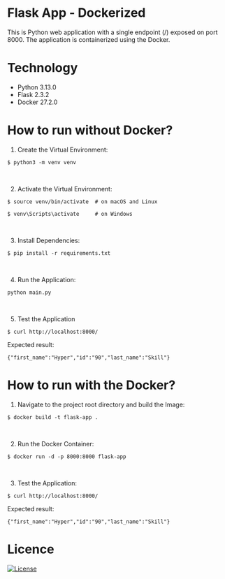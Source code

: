 # Flask App - Dockerized

This is Python web application with a single endpoint (/) exposed on port 8000.
The application is containerized using the Docker.

# Technology
- Python 3.13.0
- Flask 2.3.2
- Docker 27.2.0

# How to run without Docker?
1. Create the Virtual Environment:
```
$ python3 -m venv venv
```
<br>

2. Activate the Virtual Environment:
```
$ source venv/bin/activate  # on macOS and Linux

$ venv\Scripts\activate     # on Windows
```
<br>

3. Install Dependencies:
```
$ pip install -r requirements.txt
```
<br>

4. Run the Application:
```
python main.py
```
<br>

5. Test the Application
```
$ curl http://localhost:8000/
```
Expected result:
```
{"first_name":"Hyper","id":"90","last_name":"Skill"}
```

# How to run with the Docker?
1. Navigate to the project root directory and build the Image:
```
$ docker build -t flask-app .
```
<br>

2. Run the Docker Container:
```
$ docker run -d -p 8000:8000 flask-app
```
<br>

3. Test the Application:
```
$ curl http://localhost:8000/
```
Expected result:
```
{"first_name":"Hyper","id":"90","last_name":"Skill"}
```

# Licence
[![License](https://img.shields.io/badge/License-Apache_2.0-blue.svg)](https://opensource.org/licenses/Apache-2.0)
